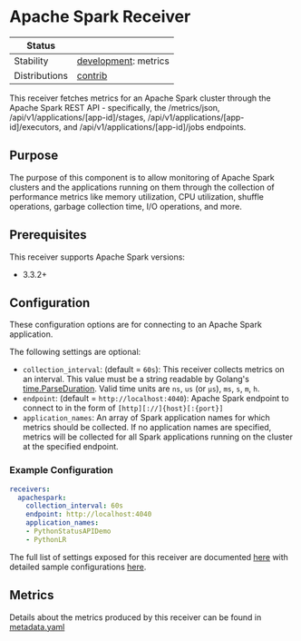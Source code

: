 # Apache Spark Receiver

<!-- status autogenerated section -->
| Status        |           |
| ------------- |-----------|
| Stability     | [development]: metrics   |
| Distributions | [contrib] |

[development]: https://github.com/open-telemetry/opentelemetry-collector#development
[contrib]: https://github.com/open-telemetry/opentelemetry-collector-releases/tree/main/distributions/otelcol-contrib
<!-- end autogenerated section -->

This receiver fetches metrics for an Apache Spark cluster through the Apache Spark REST API - specifically, the /metrics/json, /api/v1/applications/[app-id]/stages, /api/v1/applications/[app-id]/executors, and /api/v1/applications/[app-id]/jobs endpoints.

## Purpose

The purpose of this component is to allow monitoring of Apache Spark clusters and the applications running on them through the collection of performance metrics like memory utilization, CPU utilization, shuffle operations, garbage collection time, I/O operations, and more.

## Prerequisites

This receiver supports Apache Spark versions:

- 3.3.2+

## Configuration

These configuration options are for connecting to an Apache Spark application.

The following settings are optional:

- `collection_interval`: (default = `60s`): This receiver collects metrics on an interval. This value must be a string readable by Golang's [time.ParseDuration](https://pkg.go.dev/time#ParseDuration). Valid time units are `ns`, `us` (or `µs`), `ms`, `s`, `m`, `h`.
- `endpoint`: (default = `http://localhost:4040`): Apache Spark endpoint to connect to in the form of `[http][://]{host}[:{port}]`
- `application_names`: An array of Spark application names for which metrics should be collected. If no application names are specified, metrics will be collected for all Spark applications running on the cluster at the specified endpoint.

### Example Configuration

```yaml
receivers:
  apachespark:
    collection_interval: 60s
    endpoint: http://localhost:4040
    application_names:
    - PythonStatusAPIDemo
    - PythonLR
```

The full list of settings exposed for this receiver are documented [here](./config.go) with detailed sample configurations [here](./testdata/config.yaml).

## Metrics

Details about the metrics produced by this receiver can be found in [metadata.yaml](./metadata.yaml)
